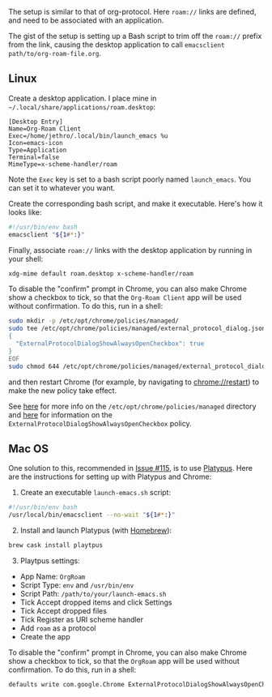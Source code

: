 The setup is similar to that of org-protocol. Here `roam://` links are
defined, and need to be associated with an application. 

The gist of the setup is setting up a Bash script to trim off the
`roam://` prefix from the link, causing the desktop application to
call `emacsclient path/to/org-roam-file.org`.

## Linux

Create a desktop application. I place mine in
`~/.local/share/applications/roam.desktop`:

```
[Desktop Entry]
Name=Org-Roam Client
Exec=/home/jethro/.local/bin/launch_emacs %u
Icon=emacs-icon
Type=Application
Terminal=false
MimeType=x-scheme-handler/roam
```

Note the `Exec` key is set to a bash script poorly named
`launch_emacs`. You can set it to whatever you want.

Create the corresponding bash script, and make it executable. Here's
how it looks like:

```bash
#!/usr/bin/env bash
emacsclient "${1#*:}"
```

Finally, associate `roam://` links with the desktop application by
running in your shell:

```bash
xdg-mime default roam.desktop x-scheme-handler/roam
```

To disable the "confirm" prompt in Chrome, you can also make Chrome
show a checkbox to tick, so that the `Org-Roam Client` app will be used
without confirmation. To do this, run in a shell:

```sh
sudo mkdir -p /etc/opt/chrome/policies/managed/
sudo tee /etc/opt/chrome/policies/managed/external_protocol_dialog.json >/dev/null <<'EOF'
{
  "ExternalProtocolDialogShowAlwaysOpenCheckbox": true
}
EOF
sudo chmod 644 /etc/opt/chrome/policies/managed/external_protocol_dialog.json
```

and then restart Chrome (for example, by navigating to <chrome://restart>) to
make the new policy take effect.

See [here](https://www.chromium.org/administrators/linux-quick-start) for more
info on the `/etc/opt/chrome/policies/managed` directory and
[here](https://cloud.google.com/docs/chrome-enterprise/policies/?policy=ExternalProtocolDialogShowAlwaysOpenCheckbox)
for information on the `ExternalProtocolDialogShowAlwaysOpenCheckbox` policy.


## Mac OS

One solution to this, recommended in [Issue
#115](https://github.com/jethrokuan/org-roam/issues/115), is to use
[Platypus](https://github.com/sveinbjornt/Platypus). Here are the
instructions for setting up with Platypus and Chrome:

1. Create an executable `launch-emacs.sh` script:

```sh
#!/usr/bin/env bash
/usr/local/bin/emacsclient --no-wait "${1#*:}"
```

2. Install and launch Platypus (with [Homebrew](https://brew.sh/)):

```sh
brew cask install playtpus
```

3. Playtpus settings:

- App Name: `OrgRoam`
- Script Type: `env` and `/usr/bin/env`
- Script Path: `/path/to/your/launch-emacs.sh`
- Tick Accept dropped items and click Settings
- Tick Accept dropped files
- Tick Register as URI scheme handler
- Add `roam` as a protocol
- Create the app

To disable the "confirm" prompt in Chrome, you can also make Chrome
show a checkbox to tick, so that the `OrgRoam` app will be used
without confirmation. To do this, run in a shell:

```sh
defaults write com.google.Chrome ExternalProtocolDialogShowAlwaysOpenCheckbox -bool true
```
